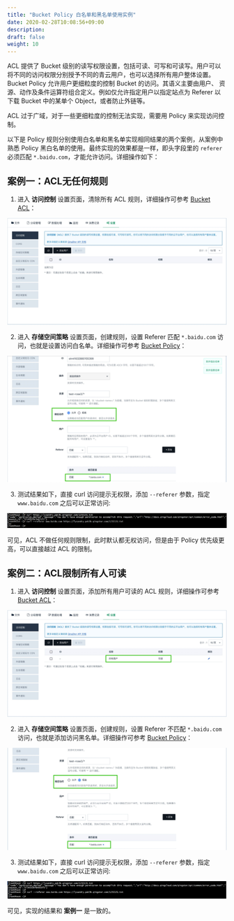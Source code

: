 ```yaml
---
title: "Bucket Policy 白名单和黑名单使用实例"
date: 2020-02-28T10:08:56+09:00
description:
draft: false
weight: 10
---
```


ACL 提供了 Bucket 级别的读写权限设置，包括可读、可写和可读写。用户可以将不同的访问权限分别授予不同的青云用户，也可以选择所有用户整体设置。Bucket Policy 允许用户更细粒度的控制 Bucket 的访问。其语义主要由用户、 资源、动作及条件运算符组合定义。例如仅允许指定用户以指定站点为 Referer 以下载 Bucket 中的某单个 Object，或者防止外链等。

ACL 过于广域，对于一些更细粒度的控制无法实现，需要用 Policy 来实现访问控制。

以下是 Policy 规则分别使用白名单和黑名单实现相同结果的两个案例，从案例中熟悉 Policy 黑白名单的使用。最终实现的效果都是一样，即头字段里的 `referer` 必须匹配 `*.baidu.com`，才能允许访问。详细操作如下：

## 案例一：ACL无任何规则

1. 进入 **访问控制** 设置页面，清除所有 ACL 规则，详细操作可参考 [Bucket ACL](/storage/object-storage/manual/console/bucket_manage/access_control/#存储空间访问控制列表bucket-acl)：

![](../_images/policy1.png)

2. 进入 **存储空间策略** 设置页面，创建规则，设置 Referer 匹配 `*.baidu.com` 访问，也就是设置访问白名单。详细操作可参考 [Bucket Policy](/storage/object-storage/manual/console/bucket_manage/access_control/#存储空间策略bucket-policy)：

![](../_images/policy2.png)

3. 测试结果如下，直接 curl 访问提示无权限，添加 `--referer` 参数，指定 `www.baidu.com` 之后可以正常访问:

![](../_images/policy3.png)



可见，ACL 不做任何规则限制，此时默认都无权访问，但是由于 Policy 优先级更高，可以直接越过 ACL 的限制。



## 案例二：ACL限制所有人可读

1. 进入 **访问控制** 设置页面，添加所有用户可读的 ACL 规则，详细操作可参考 [Bucket ACL](/storage/object-storage/manual/console/bucket_manage/access_control/#存储空间访问控制列表bucket-acl)：

![](../_images/policy4.png)

2. 进入 **存储空间策略** 设置页面，创建规则，设置 Referer 不匹配 `*.baidu.com` 访问，也就是添加访问黑名单。详细操作可参考 [Bucket Policy](/storage/object-storage/manual/console/bucket_manage/access_control/#存储空间策略bucket-policy)：

![](../_images/policy5.png)

3. 测试结果如下，直接 curl 访问提示无权限，添加 `--referer` 参数，指定 `www.baidu.com` 之后可以正常访问:

![](../_images/policy6.png)


可见，实现的结果和 **案例一** 是一致的。

